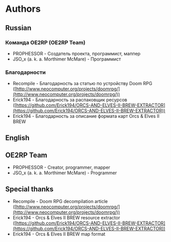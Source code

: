 # Authors

## Russian

### Команда OE2RP (OE2RP Team)

- PROPHESSOR - Создатель проекта, программист, маппер
- JSO_x (a. k. a. Morthimer McMare) - Программист

### Благодарности

- Recompile - Благодарность за статью по устройству Doom RPG ([http://www.neocomputer.org/projects/doomrpg/](http://www.neocomputer.org/projects/doomrpg/))
- Erick194 - Благодарность за распаковщик ресурсов ([https://github.com/Erick194/ORCS-AND-ELVES-II-BREW-EXTRACTOR](https://github.com/Erick194/ORCS-AND-ELVES-II-BREW-EXTRACTOR))
- Erick194 - Благодарность за описание формата карт Orcs & Elves II BREW

## English

## OE2RP Team

- PROPHESSOR - Creator, programmer, mapper
- JSO_x (a. k. a. Morthimer McMare) - Programmer

## Special thanks

- Recompile - Doom RPG decompilation article ([http://www.neocomputer.org/projects/doomrpg/](http://www.neocomputer.org/projects/doomrpg/))
- Erick194 - Orcs & Elves II BREW resource extractor ([https://github.com/Erick194/ORCS-AND-ELVES-II-BREW-EXTRACTOR](https://github.com/Erick194/ORCS-AND-ELVES-II-BREW-EXTRACTOR))
- Erick194 - Orcs & Elves II BREW map format
